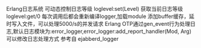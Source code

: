 Erlang日志系统
可动态控制日志等级
loglevel:set(Level)
获取当前日志等级
loglevel:get/0
每次调用后都会重新编译logger,加载module
添加buffer缓存，延时写入文件，可以处理5000/s的并发请求
Erlang OTP通过gen_event行为处理日志,默认日志模块为:error_logger,error_logger:add_report_handler(Mod, Arg)可以修改日志处理方式
参考自 ejabberd_logger
